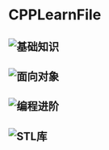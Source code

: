 # CPPLearnFile
## ![基础知识](https://github.com/PengThreeGold/CppLearnFile/tree/main/CPPLearn/CppBasic)
## ![面向对象](https://github.com/PengThreeGold/CppLearnFile/tree/main/CPPLearn/CppBasic)
## ![编程进阶](https://github.com/PengThreeGold/CppLearnFile/tree/main/CPPLearn/CppBasic)
## ![STL库](https://github.com/PengThreeGold/CppLearnFile/tree/main/CPPLearn/CppBasic)
